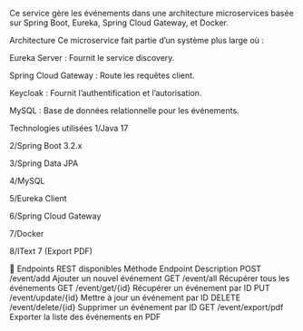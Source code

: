 Ce service gère les événements dans une architecture microservices basée sur Spring Boot, Eureka, Spring Cloud Gateway, et Docker.

 Architecture
Ce microservice fait partie d’un système plus large où :

Eureka Server : Fournit le service discovery.

Spring Cloud Gateway : Route les requêtes client.

Keycloak : Fournit l’authentification et l’autorisation.

MySQL : Base de données relationnelle pour les événements.

 Technologies utilisées
1/Java 17

2/Spring Boot 3.2.x

3/Spring Data JPA

4/MySQL

5/Eureka Client

6/Spring Cloud Gateway

7/Docker

8/IText 7 (Export PDF)

🔌 Endpoints REST disponibles
Méthode	Endpoint	Description
POST	/event/add	Ajouter un nouvel événement
GET	/event/all	Récupérer tous les événements
GET	/event/get/{id}	Récupérer un événement par ID
PUT	/event/update/{id}	Mettre à jour un événement par ID
DELETE	/event/delete/{id}	Supprimer un événement par ID
GET	/event/export/pdf	Exporter la liste des événements en PDF
